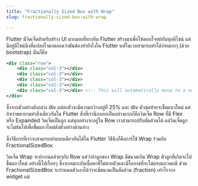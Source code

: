 ```yaml
---
title: "Fractionally Sized Box with Wrap"
slug: fractionally-sized-box-with-wrap

---
```


Flutter มีวิดเจ็ตสำหรับสร้าง UI มากมายที่ทางทีม Flutter สร้างมาเพื่อให้ตอบโจทย์กับทุกดีไซน์ แต่มีอยู่ดีไซน์นึงที่แปลกใจมาตลอดว่ามันต้องทำยังไงใน Flutter แต่ในเวบสามารถทำได้ง่ายมากๆ (ด้วย bootstrap) นั่นก็คือ

```xml
<div class="row">
    <div class="col-3"></div>
    <div class="col-3"></div>
    <div class="col-3"></div>
    <div class="col-3"></div>
    <div class="col-3"></div> <!-- This will automatically move to a new line -->
</div>
```

ซึ่งจากตัวอย่างดังกล่าง div แต่ละตัวจะมีความกว้างอยู่ที่ 25% และ div ตัวสุดท้ายจะขึ้นแถวใหม่ แต่ถ้าเราพยายามทำสิ่งเดียวกันใน Flutter สิ่งที่เรานึกออกเป็นอย่างแรกก็คือวิดเจ็ต Row ที่มี Flex หรือ Expanded วิดเจ็ตเป็นลูก แต่ทุกอย่างจะอยู่ใน Row เราสามารถปรับสัดส่วนได้ แต่วิดเจ็ตลูกจะไม่ล้นไปเพื่อขึ้นแถวใหม่ดังตัวอย่างด้านล่าง

ซึ่งวิธีการที่เราจะสามารถทำแบบเดียวกันได้ใน Flutter วิธีนึงก็คือการใช้ Wrap ร่วมกับ FractionalSizedBox

วิดเจ็ต Wrap จะทำงานคล้ายๆกับ Row แต่ว่าถ้าลูกของ Wrap มีขนาดเกิน Wrap ตัวลูกที่เกินจะไปขึ้นแถวใหม่ อย่างนี้ไปเรื่อยๆ ซึ่งจะเหมาะกับเนื้อหาที่ไม่ตายตัวและมีโอกาสที่จะไม่ครบแถวพอดี ส่วน FractionalSizedBox จะกำหนดตัวเองได้ว่าจะมีขนาดเป็นสัดส่วน (fraction) เท่าไรจาก widget แม่